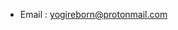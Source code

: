  
- Email : yogireborn@protonmail.com 

<!---
PhaseReverse/PhaseReverse is a ✨ special ✨ repository because its `README.md` (this file) appears on your GitHub profile.
You can click the Preview link to take a look at your changes.
--->
